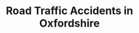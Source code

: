 ---
schema: default
title: Road Traffic Accidents in Oxfordshire
organization: Department for Transport
notes: >-
  Data for all traffic accidents in Oxfordshire by year. This data for
  Oxfordshire was extracted from Department for Transport data on data.gov.uk
  (https://data.gov.uk/dataset/road-accidents-safety-data) but are otherwise
  unchanged
resources:
  - name: Road Traffic Accidents by year
    url: 'https://oxopendata.github.io/road-safety-accident-data-for-oxfordshire/'
    format: csv
license: 'https://www.nationalarchives.gov.uk/doc/open-government-licence/version/3/'
category:
  - Transportation
maintainer: Department for Transport
maintainer_email: ''
---